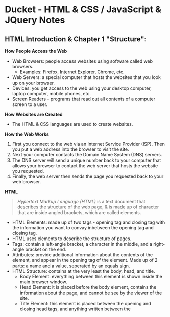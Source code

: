 # Ducket - HTML & CSS / JavaScript & JQuery Notes

## HTML Introduction & Chapter 1 "Structure":

**How People Access the Web**
- Web Browsers: people access websites using software called web browsers.
   * Examples: Firefox, Internet Explorer, Chrome, etc.
- Web Servers: a special computer that hosts the websites that you look up on your browser.
- Devices: you get access to the web using your desktop computer, laptop computer, mobile phones, etc.
- Screen Readers - programs that read out all contents of a computer screen to a user.

**How Websites are Created**
- The HTML & CSS languages are used to create websites.

**How the Web Works**
1. First you connect to the web via an Internet Service Provider (ISP). Then you put a web address into the browser to visit the site.
2. Next your computer contacts the Domain Name System (DNS) servers.
3. The DNS server will send a unique number back to your computer that allows your browser to contact the web server that hosts the website you requested.
4. Finally, the web server then sends the page you requested back to your web browser.

**HTML**
> *Hypertext Markup Language (HTML)*
> is a text document that describes the structure of the web page, & is made up of character that are inside angled brackets, which are called elements. 
- HTML Elements: made up of two tags - opening tag and closing tag with the information you want to convay inbetween the opening tag and closing tag. 
- HTML uses elements to describe the structure of pages.
- Tags: contain a left-angle bracket, a character in the middle, and a right-angle bracket on the end.
- Attributes: provide additional information about the contents of the element, and appear in the opening tag of the element. Made up of 2 parts: a name and a value, seperated by an equals sign. 
- HTML Structure: contains at the very least the body, head, and title.
  * Body Element: everything between this element is shown inside the main browser window.
  * Head Element: it is placed before the body element, contains the information about the page, and cannot be see by the viewer of the site.
  * Title Element: this element is placed between the opening and closing head tags, and anything written between the <title> tags will appear in the title or tab bar at the top of the broswer window.

## HTML Chapter 8 "Extra Markup":

**Evolution of HTML**
* There are several different versions of HTML:
  1. HTML 4 released in 1997
  2. XHTML 1.0 released in 2000
  3. HTML5 work in progress

**DOCTYPES**
> *DOCTYPES* tell browsers which version of HTML you are using, and are put at the very top of your HTML structure. 
  * Put an left-angle bracket, right-angle bracket, and put the version of HTML you are using inside of the brackets: !DOCTYPE html

**Comments in HTML**
 - You should always put comments in your code, so that you and other people will know what code you are working on and can come back to it, as well as what that code does and what you are trying to do with it, so it can be debugged later. 
  * For comments put an left-angle bracket, right-angle bracket, and put this inside of the brackets: !-- comment in here --

**ID Attribute**
- Every HTML element can carry the id attribute, and is used to uniquely that element from other elements on the page. Its value should start with a letter or an underscore. Cannot use the same value twice on the same page. 

**Class Attribute**
- Every HTML element can also carry a class attribute. its value should describe the class it belongs to, and the class attribute on any element can be share the same value.

**Grouping Text & Elements in a Block**
- The div element allows you to group a set of elements together in one block level box. 
  * For the div element: put an left-angle bracket, right-angle bracket, and put this inside of the brackets: div

**Grouping Text & Elements Inline**
- The span element acts like an inline equivalent of the div element. 
- It is used to either: contain a section of text where there is no other suitable element to differentiaite it from surrounding text or contains a number of inline elelmenets.
- The span element is also used so that you can control the appearance of the content of these elements using CSS.
  * For the span element put an left-angle bracket, right-angle bracket, and put this inside of the brackets: span

**iFrames**
- It is like a window that has been cut into your page, and is used to imbed things, such as maps into the page. 
   * Created using an left-angle bracket, right-angle bracket, and put this inside of the brackets: iframe
   * Can also put a few attributes inside of the iframe element, such as src, height, width, scrolling, frameborder, and seamless.

**Information about your Pages**
- The meta element lives iside of the head element and contains information about that web page.
   * Created using an left-angle bracket, right-angle bracket, and put this inside of the brackets: meta
   *  Can also put a few attributes inside of the meta element, such as description, keywords, robots, author, pragma, and expires.

**Escape Characters**
- They are characters that are used in and reserved by HTML code. 
   * Example: left-angle and right-angle brackets

**Block Elements** 
- Block elements that will always appear to start on a new line in the browser of the window.
  * For block elements put an left-angle bracket, right-angle bracket, and put this inside of the brackets: h1 
  * Other Examples: h2, p, ul, & li

**Inline Elements** 
- Inline elements that will always appear to continue on the same line as their nieghboring elements.
 * For inline elements put an left-angle bracket, right-angle bracket, and put this inside of the brackets: a
 * Other Examples: b, em, & img

## HTML Chapter 17 "HTML5 Layout" Notes:

**HTML5 Layout Elements**

> New HTML5 elements indicate the purpose of different parts of a web page and help to describe its structure. Also, provides clearer code, and helps the older browsers to understand the new code elements. To make HTML5 elements work in Internet Explorer 8, extra JavaScript is needed.

- The new layout elements include:
  * Header & Footer
  * Navigation
  * Articles
  * Asides
  * Sections
  * Heading Groups
  * Figures
  * Sectioning Elements
  * Linking around block-level elements
  * Helping older browsers understand

## HTML Chapter 18 "Process & Design":
**Process:**
- Questions to ask yourself as you build your website:
  * *Who is the site for?*
  * *Why people visit your website?*
  * *What your visitors are trying to achieve?*
  * *What information your visitors need?*
  * *How often people will visit your site?*

- Site Map: a diagram of the pages that will be used to structure the site.

- Wireframe: a simple sketch of the key information that needs to go on each page of the site.

**Design:**
- Getting message across using design:
  * Content - web pages use the content to communicate
  * Prioritizing - make parts of the page look distinct from surrounding content to draw attention to those parts of the page
  * Organizing - group together related content into blocks/ chunks to make the page look simpler and eaiser to understand

- Visual Hierarchy: the order in which your eyes perceive what they see
  * Create a visual hierarchy by contrasting size, color, style, and using images to get key message across and make things easier to find.

- Grouping & Similarity:
  * Organize visual elements and information into groups by proximity, closer, continuance, white space, color, and borders. Also, use a consistant style and headings to seperate topics.

- Designing Navigation: 
  * Site navigation helps people find where they want to go on the site, what your site is about, and how it is organized.
  * Principles of navigation: be concise, clear, selective, provides content, interactive, and is consistant. 
  * Large sites might have primary, secondary, and teriary navigation

## JavaScript Introduction & Chapter 1 "The ABC of Programmimg":

**JavaScript (JS)**
> *Javascript* : A series of instructions that a computer can follow one by one. Each instruction is known as a statement, which ends with a semicolon. Allows you to make web pages more interactive, and encompasses many of the tradition rules of programming.

**How JS makes web pages more interactive**
- Access content
- Modify content
- Program rules
- React to events

**Script**
> A *Script* is a series of instructions that a computer follows step-by-step to achieve a goal.
- To write a script: state your goal, and then list the tasks needed to complete that goal in order to achieve it. Each task can be broken down intp a sequence of steps. Finally, code each step. 
- Keep in mind that a computer solves tasks in a different way than you do, and it will only do things as you tell it to, so make sure that the code is in the correct order to achieve your goal.

**Computers create models of the world using data**
- Object: each physical thing is represented as an object. Each object can have its own properties, events, and methods, which create a working model of that object.
- Properties: each property has a name and value, which tells you something about each object.
- Events: interactions with objects, and can change the values of properties in these objects. 
- Methods: how things interact with an object, and they can retrieve or update the values of an object's properties.
- Putting it all together: the events, methods, and properties of an object all relate to each other. Events trigger methods, and methods retrieve or update an objects properties
- Web browsers are programs built using objects.
- The document object represents an HTML page.
- How a browser sees a web page: 
 * the browser receives an HTML page
 * it creates a model of the page and stores it in memory
 * it shows the page on screen using a rendering engine

**Writing a script for a webpage:**
- HTML, CSS, and Javascript: these 3 fit together, and each language forms a seperate layer with a different layer. These 3 layers form what is called progressive enhancement.
  * HTML - content layer
  * CSS - presentation layer
  * Javascript - behavior layer
- JS is written in plain text, just like HTML and CSS.
- Use the HTML script element to link a JS file to the HTML.
- JS uses objects and methods to call a mothod of an object.
- JS runs where it is found in the HTML, but doesn't change the HTML structure.
